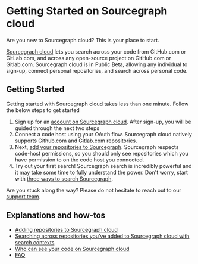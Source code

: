 # Getting Started on Sourcegraph cloud

Are you new to Sourcegraph cloud? This is your place to start. 

[Sourcegraph cloud](https://sourcegraph.com/search) lets you search across your code from GitHub.com or GitLab.com, and across any open-source project on GitHub.com or Gitlab.com. Sourcegraph cloud is in Public Beta, allowing any individual to sign-up, connect personal repositories, and search across personal code. 

## Getting Started
Getting started with Sourcegraph cloud takes less than one minute. Follow the below steps to get started
1. Sign up for an [account on Sourcegraph cloud](https://sourcegraph.com/sign-up). After sign-up, you will be guided through the next two steps
1. Connect a code host using your OAuth flow. Sourcegraph cloud natively supports Github.com and Gitlab.com repositories. 
1. Next, [add your repositories to Sourcegraph](https://learn.sourcegraph.com/how-to-add-private-code-repositories-to-sourcegraph). Sourcegraph respects code-host permissions, so you should only see repositories which you have permission to on the code host you connected. 
1. Try out your first search! Sourcegraph search is incredibly powerful and it may take some time to fully understand the power. Don't worry, start with [three ways to search Sourcegraph](https://learn.sourcegraph.com/three-ways-to-search-video).

Are you stuck along the way? Please do not hesitate to reach out to our [support team](mailto:support@sourcegraph.com).

## Explanations and how-tos

- [Adding repositories to Sourcegraph cloud](../code_search/how-to/adding_repositories_to_cloud.md)
- [Searching across repositories you’ve added to Sourcegraph cloud with search contexts](../code_search/how-to/searching_with_search_contexts.md)
- [Who can see your code on Sourcegraph cloud](../code_search/explanations/code_visibility_on_sourcegraph_cloud.md)
- [FAQ](../code_search/explanations/sourcegraph_cloud.md)
